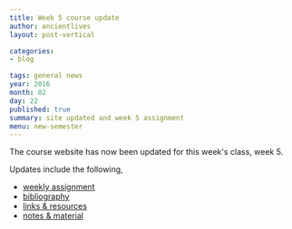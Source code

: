 ```yaml
---
title: Week 5 course update
author: ancientlives
layout: post-vertical

categories:
- blog

tags: general news
year: 2016
month: 02
day: 22
published: true
summary: site updated and week 5 assignment
menu: new-semester
---
```


The course website has now been updated for this week's class, week 5.

Updates include the following,

* [weekly assignment](/weekly_assignment)
* [bibliography](/bibliography)
* [links & resources](/links)
* [notes & material](/notes)
